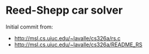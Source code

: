 # Reed-Shepp car solver

Initial commit from:

- http://msl.cs.uiuc.edu/~lavalle/cs326a/rs.c
- http://msl.cs.uiuc.edu/~lavalle/cs326a/README_RS

